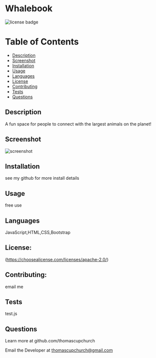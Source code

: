 # Whalebook
  ![license badge](https://img.shields.io/static/v1?label=license&message=apache-2.0&color=lightgreen)
  
  Table of Contents
  =================
  * [Description](#description)
  * [Screenshot](#screenshot)
  * [Installation](#installation)
  * [Usage](#usage)
  * [Languages](#languages)
  * [License](#license)
  * [Contributing](#contributing)
  * [Tests](#tests)
  * [Questions](#questions)


  ## Description
  A fun space for people to connect with the largest animals on the planet!
  ## Screenshot
  ![screenshot](https://files.worldwildlife.org/wwfcmsprod/images/Humpback_Whale_and_Calf_WW2131047/hero_small/9qixhyhle8_Humpback_Whale_and_Calf_WW2131047.jpg)
  ## Installation
  see my github for more install details
  ## Usage
  free use
  ## Languages
  JavaScript,HTML,CSS,Bootstrap
  ## License: 
  (https://choosealicense.com/licenses/apache-2.0/)
  ## Contributing: 
  email me
  ## Tests
  test.js
  ## Questions
  Learn more at github.com/thomascupchurch 

  Email the Developer at thomascupchurch@gmail.com